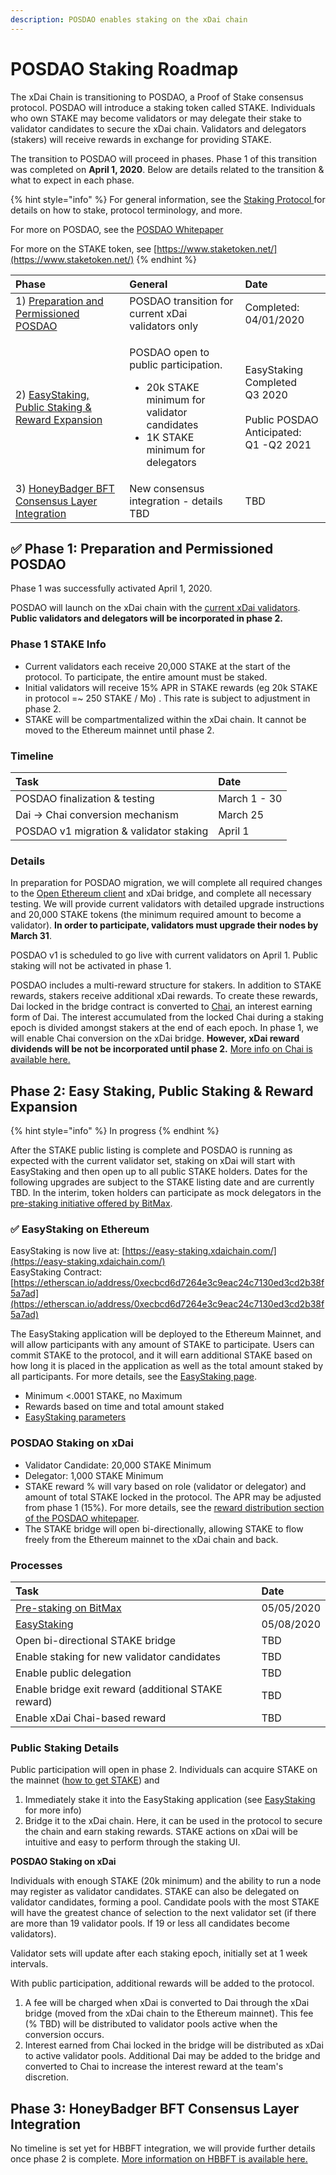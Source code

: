 ```yaml
---
description: POSDAO enables staking on the xDai chain
---
```


# POSDAO Staking Roadmap

The xDai Chain is transitioning to POSDAO, a Proof of Stake consensus protocol. POSDAO will introduce a staking token called STAKE. Individuals who own STAKE may become validators or may delegate their stake to validator candidates to secure the xDai chain. Validators and delegators \(stakers\) will receive rewards in exchange for providing STAKE.

The transition to POSDAO will proceed in phases. Phase 1 of this transition was completed on **April 1, 2020**. Below are details related to the transition & what to expect in each phase.

{% hint style="info" %}
For general information, see the [Staking Protocol ](../staking-protocol/)for details on how to stake, protocol terminology, and more. 

For more on POSDAO, see the [POSDAO Whitepaper](../../for-validators/posdao-whitepaper.md)

For more on the STAKE token, see [https://www.staketoken.net/](https://www.staketoken.net/)
{% endhint %}

<table>
  <thead>
    <tr>
      <th style="text-align:left">Phase</th>
      <th style="text-align:left">General</th>
      <th style="text-align:left">Date</th>
    </tr>
  </thead>
  <tbody>
    <tr>
      <td style="text-align:left">1) <a href="./#phase-1-preparation-and-permissioned-posdao">Preparation and Permissioned POSDAO</a>
      </td>
      <td style="text-align:left">POSDAO transition for current xDai validators only</td>
      <td style="text-align:left">Completed:
        <br />04/01/2020</td>
    </tr>
    <tr>
      <td style="text-align:left">2) <a href="./#phase-2-public-staking-and-reward-expansion">EasyStaking, Public Staking &amp; Reward Expansion</a>
      </td>
      <td style="text-align:left">
        <p>POSDAO open to public participation.</p>
        <ul>
          <li>20k STAKE minimum for validator candidates</li>
          <li>1K STAKE minimum for delegators</li>
        </ul>
      </td>
      <td style="text-align:left">EasyStaking Completed
        <br />Q3 2020
        <br />
        <br />Public POSDAO Anticipated:
        <br />Q1 -Q2 2021</td>
    </tr>
    <tr>
      <td style="text-align:left">3) <a href="./#phase-3-honeybadger-bft-consensus-layer-integration">HoneyBadger BFT Consensus Layer Integration</a>
      </td>
      <td style="text-align:left">New consensus integration - details TBD</td>
      <td style="text-align:left">TBD</td>
    </tr>
  </tbody>
</table>

## ✅ Phase 1: Preparation and Permissioned POSDAO

Phase 1 was successfully activated April 1, 2020.

POSDAO will launch on the xDai chain with the [current xDai validators](https://validators.poa.network/). **Public validators and delegators will be incorporated in phase 2.**

### Phase 1 STAKE Info

* Current validators each receive 20,000 STAKE at the start of the protocol. To participate, the entire amount must be staked.
* Initial validators will receive 15% APR in STAKE rewards \(eg 20k STAKE in protocol =~ 250 STAKE / Mo\) . This rate is subject to adjustment in phase 2.
* STAKE will be compartmentalized within the xDai chain. It cannot be moved to the Ethereum mainnet until phase 2.

### Timeline

| Task | Date |
| :--- | :--- |
| POSDAO finalization & testing | March 1 - 30 |
| Dai -&gt; Chai conversion mechanism | March 25 |
| POSDAO v1 migration & validator staking | April 1 |

### Details

In preparation for POSDAO migration, we will complete all required changes to the [Open Ethereum client](https://github.com/poanetwork/open-ethereum) and xDai bridge, and complete all necessary testing. We will provide current validators with detailed upgrade instructions and 20,000 STAKE tokens \(the minimum required amount to become a validator\). **In order to participate, validators must upgrade their nodes by March 31**. 

POSDAO v1 is scheduled to go live with current validators on April 1. Public staking will not be activated in phase 1.

POSDAO includes a multi-reward structure for stakers. In addition to STAKE rewards, stakers receive additional xDai rewards.  To create these rewards, Dai locked in the bridge contract is converted to [Chai](https://chai.money/about.html), an interest earning form of Dai. The interest accumulated from the locked Chai during a staking epoch is divided amongst stakers at the end of each epoch. In phase 1, we will enable Chai conversion on the xDai bridge. **However, xDai reward dividends will be not be incorporated until phase 2.** [More info on Chai is available here.](../stake-reward-mechanics/xdai-rewards/chai-faqs.md)

## Phase 2: Easy Staking, Public Staking & Reward Expansion

{% hint style="info" %}
In progress
{% endhint %}

After the STAKE public listing is complete and POSDAO is running as expected with the current validator set, staking on xDai will start with EasyStaking and then open up to all public STAKE holders.  Dates for the following upgrades are subject to the STAKE listing date and are currently TBD. In the interim, token holders can participate as mock delegators in the [pre-staking initiative offered by BitMax](pre-staking-program.md). 

### ✅ EasyStaking on Ethereum

EasyStaking is now live at: [https://easy-staking.xdaichain.com/](https://easy-staking.xdaichain.com/)  
EasyStaking Contract: [https://etherscan.io/address/0xecbcd6d7264e3c9eac24c7130ed3cd2b38f5a7ad](https://etherscan.io/address/0xecbcd6d7264e3c9eac24c7130ed3cd2b38f5a7ad)

The EasyStaking application will be deployed to the Ethereum Mainnet, and will allow participants with any amount of STAKE to participate. Users can commit STAKE to the protocol, and it will earn additional STAKE based on how long it is placed in the application as well as the total amount staked by all participants.  For more details, see the [EasyStaking page](../easy-staking/).

* Minimum &lt;.0001 STAKE, no Maximum
* Rewards based on time and total amount staked
* [EasyStaking parameters](../easy-staking/easy-staking-parameters.md)

### POSDAO Staking on xDai

* Validator Candidate: 20,000 STAKE Minimum
* Delegator: 1,000 STAKE Minimum
* STAKE reward % will vary based on role \(validator or delegator\) and amount of total STAKE locked in the protocol. The APR may be adjusted from phase 1 \(15%\). For more details, see the [reward distribution section of the POSDAO whitepaper](https://forum.poa.network/t/posdao-white-paper/2208).
* The STAKE bridge will open bi-directionally, allowing STAKE to flow freely from the Ethereum mainnet to the xDai chain and back. 

### Processes

| Task | Date |
| :--- | :--- |
| [Pre-staking on BitMax](https://btmx.com/#/staking/details/STAKE-S) | 05/05/2020 |
| [EasyStaking](../easy-staking/) | 05/08/2020 |
| Open bi-directional STAKE bridge | TBD |
| Enable staking for new validator candidates | TBD  |
| Enable public delegation | TBD  |
| Enable bridge exit reward \(additional STAKE reward\) | TBD |
| Enable xDai Chai-based reward | TBD  |

### Public Staking Details

Public participation will open in phase 2. Individuals can acquire STAKE on the mainnet \([how to get STAKE](../stake-token/get-stake/)\) and 

1. Immediately stake it into the EasyStaking application \(see [EasyStaking](../easy-staking/) for more info\)
2.  Bridge it to the xDai chain. Here, it can be used in the protocol to secure the chain and earn staking rewards. STAKE actions on xDai will be intuitive and easy to perform through the staking UI.

**POSDAO Staking on xDai** 

Individuals with enough STAKE \(20k minimum\) and the ability to run a node may register as validator candidates. STAKE can also be delegated on validator candidates, forming a pool. Candidate pools with the most STAKE will have the greatest chance of selection to the next validator set \(if there are more than 19 validator pools. If 19 or less all candidates become validators\). 

Validator sets will update after each staking epoch, initially set at 1 week intervals.

With public participation, additional rewards will be added to the protocol.

1. A fee will be charged when xDai is converted to Dai through the xDai bridge \(moved from the xDai chain to the Ethereum mainnet\). This fee \(% TBD\) will be distributed to validator pools active when the conversion occurs.
2. Interest earned from Chai locked in the bridge will be distributed as xDai to active validator pools. Additional Dai may be added to the bridge and converted to Chai to increase the interest reward at the team's discretion.

## Phase 3: HoneyBadger BFT Consensus Layer Integration

No timeline is set yet for HBBFT integration, we will provide further details once phase 2 is complete. [ More information on HBBFT is available here.](../../for-validators/consensus/honeybadger-bft-consensus/)

